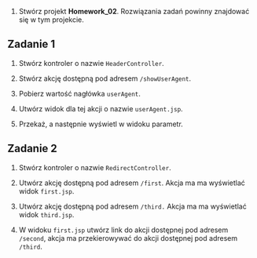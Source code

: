    1. Stwórz projekt **Homework_02**. Rozwiązania zadań powinny znajdować się w tym projekcie.

## Zadanie 1

   1. Stwórz kontroler o nazwie `HeaderController`.
   
   2. Stwórz akcję dostępną pod adresem `/showUserAgent`.
   3. Pobierz wartość nagłówka `userAgent`.
   4. Utwórz widok dla tej akcji o nazwie `userAgent.jsp`.
   5. Przekaż, a następnie wyświetl w widoku parametr.

## Zadanie 2

   1. Stwórz kontroler o nazwie `RedirectController`.
   
   2. Utwórz akcję dostępną pod adresem `/first`. Akcja ma ma wyświetlać widok `first.jsp`.
   3. Utwórz akcję dostępną pod adresem `/third.` Akcja ma ma wyświetlać widok `third.jsp`.
   4. W widoku `first.jsp` utwórz link do akcji dostępnej pod adresem `/second`, akcja ma przekierowywać do akcji 
   dostępnej pod adresem `/third`.
